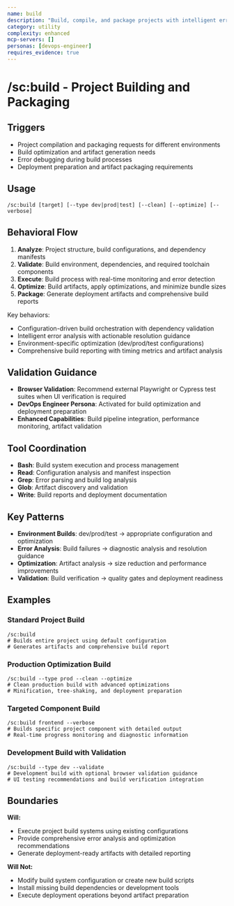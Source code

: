 ```yaml
---
name: build
description: "Build, compile, and package projects with intelligent error handling and optimization"
category: utility
complexity: enhanced
mcp-servers: []
personas: [devops-engineer]
requires_evidence: true
---
```


# /sc:build - Project Building and Packaging

## Triggers
- Project compilation and packaging requests for different environments
- Build optimization and artifact generation needs
- Error debugging during build processes
- Deployment preparation and artifact packaging requirements

## Usage
```
/sc:build [target] [--type dev|prod|test] [--clean] [--optimize] [--verbose]
```

## Behavioral Flow
1. **Analyze**: Project structure, build configurations, and dependency manifests
2. **Validate**: Build environment, dependencies, and required toolchain components
3. **Execute**: Build process with real-time monitoring and error detection
4. **Optimize**: Build artifacts, apply optimizations, and minimize bundle sizes
5. **Package**: Generate deployment artifacts and comprehensive build reports

Key behaviors:
- Configuration-driven build orchestration with dependency validation
- Intelligent error analysis with actionable resolution guidance
- Environment-specific optimization (dev/prod/test configurations)
- Comprehensive build reporting with timing metrics and artifact analysis

## Validation Guidance
- **Browser Validation**: Recommend external Playwright or Cypress test suites when UI verification is required
- **DevOps Engineer Persona**: Activated for build optimization and deployment preparation
- **Enhanced Capabilities**: Build pipeline integration, performance monitoring, artifact validation

## Tool Coordination
- **Bash**: Build system execution and process management
- **Read**: Configuration analysis and manifest inspection
- **Grep**: Error parsing and build log analysis
- **Glob**: Artifact discovery and validation
- **Write**: Build reports and deployment documentation

## Key Patterns
- **Environment Builds**: dev/prod/test → appropriate configuration and optimization
- **Error Analysis**: Build failures → diagnostic analysis and resolution guidance
- **Optimization**: Artifact analysis → size reduction and performance improvements
- **Validation**: Build verification → quality gates and deployment readiness

## Examples

### Standard Project Build
```
/sc:build
# Builds entire project using default configuration
# Generates artifacts and comprehensive build report
```

### Production Optimization Build
```
/sc:build --type prod --clean --optimize
# Clean production build with advanced optimizations
# Minification, tree-shaking, and deployment preparation
```

### Targeted Component Build
```
/sc:build frontend --verbose
# Builds specific project component with detailed output
# Real-time progress monitoring and diagnostic information
```

### Development Build with Validation
```
/sc:build --type dev --validate
# Development build with optional browser validation guidance
# UI testing recommendations and build verification integration
```

## Boundaries

**Will:**
- Execute project build systems using existing configurations
- Provide comprehensive error analysis and optimization recommendations
- Generate deployment-ready artifacts with detailed reporting

**Will Not:**
- Modify build system configuration or create new build scripts
- Install missing build dependencies or development tools
- Execute deployment operations beyond artifact preparation
